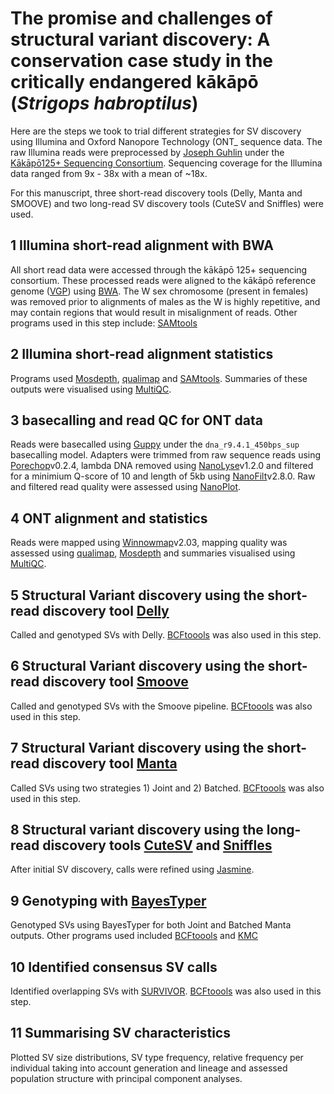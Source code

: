 # The promise and challenges of structural variant discovery: A conservation case study in the critically endangered kākāpō (*Strigops habroptilus*)

Here are the steps we took to trial different strategies for SV discovery using Illumina and Oxford Nanopore Technology (ONT_ sequence data. The raw Illumina reads were preprocessed by [Joseph Guhlin](https://github.com/jguhlin) under the [Kākāpō125+ Sequencing Consortium](https://www.doc.govt.nz/our-work/kakapo-recovery/what-we-do/research-for-the-future/kakapo125-gene-sequencing/). Sequencing coverage for the Illumina data ranged from 9x - 38x with a mean of ~18x.

For this manuscript, three short-read discovery tools (Delly, Manta and SMOOVE) and two long-read SV discovery tools (CuteSV and Sniffles) were used.

## 1 Illumina short-read alignment with BWA
All short read data were accessed through the kākāpō 125+ sequencing consortium. These processed reads were aligned to the kākāpō reference genome ([VGP](https://www.ncbi.nlm.nih.gov/data-hub/genome/GCF_004027225.2/)) using [BWA](http://bio-bwa.sourceforge.net/). The W sex chromosome (present in females) was removed prior to alignments of males as the W is highly repetitive, and may contain regions that would result in misalignment of reads. Other programs used in this step include: [SAMtools](https://github.com/samtools/samtools)

## 2 Illumina short-read alignment statistics
Programs used [Mosdepth](https://github.com/brentp/mosdepth), [qualimap](http://qualimap.conesalab.org/) and [SAMtools](https://github.com/samtools/samtools). Summaries of these outputs were visualised using [MultiQC](https://github.com/ewels/MultiQC).

## 3 basecalling and read QC for ONT data
Reads were basecalled using [Guppy]() under the `dna_r9.4.1_450bps_sup` basecalling model. Adapters were trimmed from raw sequence reads using [Porechop](https://github.com/rrwick/Porechop)v0.2.4, lambda DNA removed using [NanoLyse](https://github.com/wdecoster/nanolyse)v1.2.0 and filtered for a minimium Q-score of 10 and length of 5kb using [NanoFilt](https://github.com/wdecoster/nanofilt)v2.8.0. Raw and filtered read quality were assessed using [NanoPlot](https://github.com/wdecoster/NanoPlot).

## 4 ONT alignment and statistics
Reads were mapped using [Winnowmap](https://github.com/marbl/Winnowmap)v2.03, mapping quality was assessed using [qualimap](http://qualimap.conesalab.org/), [Mosdepth](https://github.com/brentp/mosdepth) and summaries visualised using [MultiQC](https://github.com/ewels/MultiQC).  

## 5 Structural Variant discovery using the short-read discovery tool [Delly](https://github.com/dellytools/delly)
Called and genotyped SVs with Delly. [BCFtoools](http://samtools.github.io/bcftools/) was also used in this step.

## 6 Structural Variant discovery using the short-read discovery tool [Smoove](https://github.com/brentp/smoove)
Called and genotyped SVs with the Smoove pipeline. [BCFtoools](http://samtools.github.io/bcftools/) was also used in this step.

## 7 Structural Variant discovery using the short-read discovery tool [Manta](https://github.com/Illumina/manta)
Called SVs using two strategies 1) Joint and 2) Batched. [BCFtoools](http://samtools.github.io/bcftools/) was also used in this step.

## 8 Structural variant discovery using the long-read discovery tools [CuteSV](https://github.com/tjiangHIT/cuteSV) and [Sniffles](https://github.com/fritzsedlazeck/Sniffles)
After initial SV discovery, calls were refined using [Jasmine](https://github.com/mkirsche/Jasmine).

## 9 Genotyping with [BayesTyper](https://github.com/bioinformatics-centre/BayesTyper)
Genotyped SVs using BayesTyper for both Joint and Batched Manta outputs. Other programs used included [BCFtoools](http://samtools.github.io/bcftools/) and [KMC](https://github.com/refresh-bio/KMC)

## 10 Identified consensus SV calls
Identified overlapping SVs with [SURVIVOR](https://github.com/fritzsedlazeck/SURVIVOR). [BCFtoools](http://samtools.github.io/bcftools/) was also used in this step.

## 11 Summarising SV characteristics
Plotted SV size distributions, SV type frequency, relative frequency per individual taking into account generation and lineage and assessed population structure with principal component analyses.